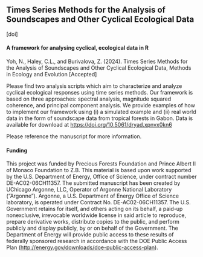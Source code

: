 
## Times Series Methods for the Analysis of Soundscapes and Other Cyclical Ecological Data 
[doi]

#### A framework for analysing cyclical, ecological data in R

Yoh, N., Haley, C.L., and Burivalova, Z. (2024). Times Series Methods for the Analysis of Soundscapes and Other Cyclical Ecological Data, Methods in Ecology and Evolution [Accepted] 

Please find two analysis scripts which aim to characterize and analyze cyclical ecological responses using time series methods. Our framework is based on three approaches: spectral analysis, magnitude squared coherence, and principal component analysis. 
We provide examples of how to implement our framework using (i) a simulated example and (ii) real world data in the form of soundscape data from tropical forests in Gabon. Data is available for download at https://doi.org/10.5061/dryad.xpnvx0kn6 

Please reference the manuscript for more information.


#### Funding
This project was funded by Precious Forests Foundation and Prince Albert II of Monaco Foundation to Z.B. This material is based upon work supported by the U.S. Department of Energy, Office of Science, under contract number DE-AC02-06CH11357. 
The submitted manuscript has been created by UChicago Argonne, LLC, Operator of Argonne National Laboratory (“Argonne”). Argonne, a U.S. Department of Energy Office of Science laboratory, is operated under Contract No. DE-AC02-06CH11357. 
The U.S. Government retains for itself, and others acting on its behalf, a paid-up nonexclusive, irrevocable worldwide license in said article to reproduce, prepare derivative works, distribute copies to the public, and perform publicly and display publicly, by or on behalf of the Government. 
The Department of Energy will provide public access to these results of federally sponsored research in accordance with the DOE Public Access Plan (http://energy.gov/downloads/doe-public-access-plan). 
